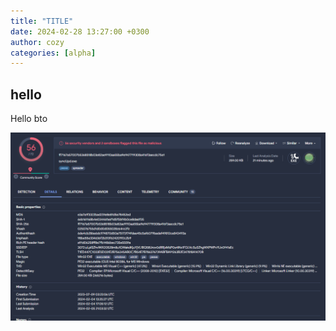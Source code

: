 ```yaml
---
title: "TITLE"
date: 2024-02-28 13:27:00 +0300
author: cozy 
categories: [alpha]
---
```


## hello

Hello bto

![](/images/vt.png)
